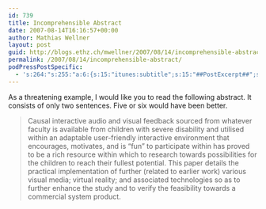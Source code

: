 ```yaml
---
id: 739
title: Incomprehensible Abstract
date: 2007-08-14T16:16:57+00:00
author: Mathias Wellner
layout: post
guid: http://blogs.ethz.ch/mwellner/2007/08/14/incomprehensible-abstract/
permalink: /2007/08/14/incomprehensible-abstract/
podPressPostSpecific:
  - 's:264:"s:255:"a:6:{s:15:"itunes:subtitle";s:15:"##PostExcerpt##";s:14:"itunes:summary";s:15:"##PostExcerpt##";s:15:"itunes:keywords";s:17:"##WordPressCats##";s:13:"itunes:author";s:10:"##Global##";s:15:"itunes:explicit";s:7:"Default";s:12:"itunes:block";s:7:"Default";}";";'
---
```

As a threatening example, I would like you to read the following abstract. It consists of only two sentences. Five or six would have been better.

> Causal interactive audio and visual feedback sourced from whatever faculty is available from children with severe disability and utilised within an adaptable user-friendly interactive environment that encourages, motivates, and is “fun” to participate within has proved to be a rich resource within which to research towards possibilities for the children to reach their fullest potential. This paper details the practical implementation of further (related to earlier work) various visual media; virtual reality; and associated technologies so as to further enhance the study and to verify the feasibility towards a commercial system product.